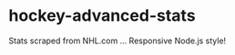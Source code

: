 hockey-advanced-stats
=====================

Stats scraped from NHL.com ... Responsive Node.js style!
